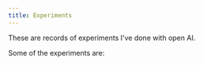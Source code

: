```yaml
---
title: Experiments
---
```


These are records of experiments I've done with open AI.

Some of the experiments are: